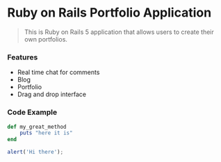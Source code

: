 # Ruby on Rails Portfolio Application

> This is Ruby on Rails 5 application that allows users to create their own portfolios.

### Features

- Real time chat for comments
- Blog
- Portfolio
- Drag and drop interface

### Code Example

```ruby
def my_great_method
    puts "here it is"
end
```

```javascript
alert('Hi there');
```

